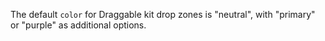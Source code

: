   The default `color` for Draggable kit drop zones is "neutral", with "primary" or "purple" as additional options.

